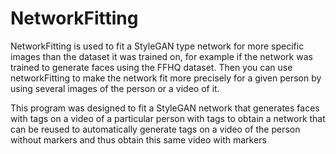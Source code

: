 # NetworkFitting

NetworkFitting is used to fit a StyleGAN type network for more specific images than the dataset it was trained on, for example if the network was trained to generate faces using the FFHQ dataset. Then you can use networkFitting to make the network fit more precisely for a given person by using several images of the person or a video of it.

This program was designed to fit a StyleGAN network that generates faces with tags on a video of a particular person with tags to obtain a network that can be reused to automatically generate tags on a video of the person without markers and thus obtain this same video with markers